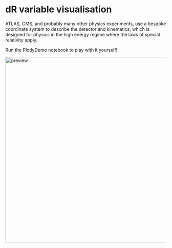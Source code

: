 # dR variable visualisation

ATLAS, CMS, and probably many other physics experiments, use a bespoke coordinate system to describe the detector and kinematics, which is designed for physics in the high energy regime where the laws of special relativity apply.

Run the PlotlyDemo notebook to play with it yourself!

<img width="579" alt="preview" src="https://user-images.githubusercontent.com/15211548/34408186-95bd593e-ebc2-11e7-953d-650c9bc550dc.png">
